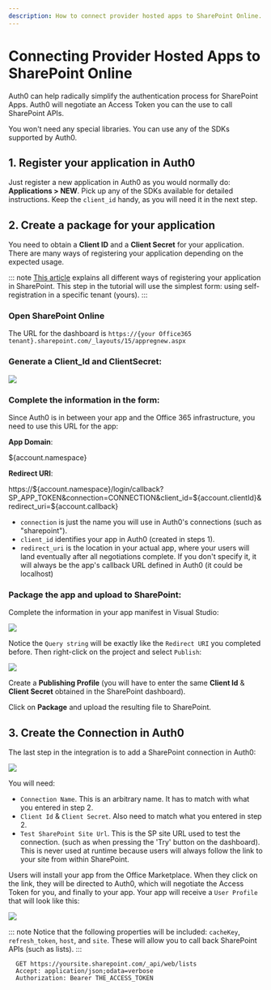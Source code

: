 ```yaml
---
description: How to connect provider hosted apps to SharePoint Online.
---
```

# Connecting Provider Hosted Apps to SharePoint Online

Auth0 can help radically simplify the authentication process for SharePoint Apps. Auth0 will negotiate an Access Token you can the use to call SharePoint APIs.

You won't need any special libraries. You can use any of the SDKs supported by Auth0.

## 1. Register your application in Auth0

Just register a new application in Auth0 as you would normally do: __Applications > NEW__. Pick up any of the SDKs available for detailed instructions. Keep the `client_id` handy, as you will need it in the next step.

## 2. Create a package for your application

You need to obtain a __Client ID__ and a __Client Secret__ for your application. There are many ways of registering your application depending on the expected usage.

::: note
[This article](http://msdn.microsoft.com/en-us/library/office/jj687469(v=office.15).aspx) explains all different ways of registering your application in SharePoint. This step in the tutorial will use the simplest form: using self-registration in a specific tenant (yours).
:::

### Open SharePoint Online

The URL for the dashboard is `https://{your Office365 tenant}.sharepoint.com/_layouts/15/appregnew.aspx`

### Generate a __Client_Id__ and __ClientSecret__:

![](/media/articles/integrations/sharepoint-apps/90SvG.png)

### Complete the information in the form:

Since Auth0 is in between your app and the Office 365 infrastructure, you need to use this URL for the app:

**App Domain**:

  ${account.namespace}

**Redirect URI**:

  https://${account.namespace}/login/callback?SP_APP_TOKEN&connection=CONNECTION&client_id=${account.clientId}&redirect_uri=${account.callback}

* `connection` is just the name you will use in Auth0's connections (such as "sharepoint").
* `client_id` identifies your app in Auth0 (created in steps 1).
* `redirect_uri` is the location in your actual app, where your users will land eventually after all negotiations complete. If you don't specify it, it will always be the app's callback URL defined in Auth0 (it could be localhost)

### Package the app and upload to SharePoint:

Complete the information in your app manifest in Visual Studio:

![](/media/articles/integrations/sharepoint-apps/90SEc.png)

Notice the `Query string` will be exactly like the `Redirect URI` you completed before. Then right-click on the project and select `Publish`:

![](/media/articles/integrations/sharepoint-apps/90SUB.png)

Create a __Publishing Profile__ (you will have to enter the same __Client Id__ & __Client Secret__ obtained in the SharePoint dashboard).

Click on __Package__ and upload the resulting file to SharePoint.


## 3. Create the Connection in Auth0

The last step in the integration is to add a SharePoint connection in Auth0:

![](/media/articles/integrations/sharepoint-apps/8XoVl.png)

You will need:

* `Connection Name`. This is an arbitrary name. It has to match with what you entered in step 2.
* `Client Id` & `Client Secret`. Also need to match what you entered in step 2.
* `Test SharePoint Site Url`. This is the SP site URL used to test the connection. (such as when pressing the 'Try' button on the dashboard). This is never used at runtime because users will always follow the link to your site from within SharePoint.


Users will install your app from the Office Marketplace. When they click on the link, they will be directed to Auth0, which will negotiate the Access Token for you, and finally to your app. Your app will receive a `User Profile` that will look like this:

![](/media/articles/integrations/sharepoint-apps/8Xp6x.png)

::: note
Notice that the following properties will be included: `cacheKey`, `refresh_token`, `host`, and `site`. These will allow you to call back SharePoint APIs (such as lists).
:::

```text
  GET https://yoursite.sharepoint.com/_api/web/lists
  Accept: application/json;odata=verbose
  Authorization: Bearer THE_ACCESS_TOKEN
```
